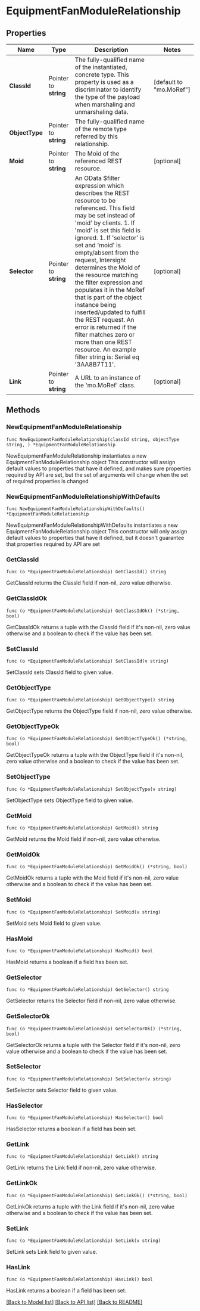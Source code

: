 # EquipmentFanModuleRelationship

## Properties

Name | Type | Description | Notes
------------ | ------------- | ------------- | -------------
**ClassId** | Pointer to **string** | The fully-qualified name of the instantiated, concrete type. This property is used as a discriminator to identify the type of the payload when marshaling and unmarshaling data. | [default to "mo.MoRef"]
**ObjectType** | Pointer to **string** | The fully-qualified name of the remote type referred by this relationship. | 
**Moid** | Pointer to **string** | The Moid of the referenced REST resource. | [optional] 
**Selector** | Pointer to **string** | An OData $filter expression which describes the REST resource to be referenced. This field may be set instead of &#39;moid&#39; by clients. 1. If &#39;moid&#39; is set this field is ignored. 1. If &#39;selector&#39; is set and &#39;moid&#39; is empty/absent from the request, Intersight determines the Moid of the resource matching the filter expression and populates it in the MoRef that is part of the object instance being inserted/updated to fulfill the REST request. An error is returned if the filter matches zero or more than one REST resource. An example filter string is: Serial eq &#39;3AA8B7T11&#39;. | [optional] 
**Link** | Pointer to **string** | A URL to an instance of the &#39;mo.MoRef&#39; class. | [optional] 

## Methods

### NewEquipmentFanModuleRelationship

`func NewEquipmentFanModuleRelationship(classId string, objectType string, ) *EquipmentFanModuleRelationship`

NewEquipmentFanModuleRelationship instantiates a new EquipmentFanModuleRelationship object
This constructor will assign default values to properties that have it defined,
and makes sure properties required by API are set, but the set of arguments
will change when the set of required properties is changed

### NewEquipmentFanModuleRelationshipWithDefaults

`func NewEquipmentFanModuleRelationshipWithDefaults() *EquipmentFanModuleRelationship`

NewEquipmentFanModuleRelationshipWithDefaults instantiates a new EquipmentFanModuleRelationship object
This constructor will only assign default values to properties that have it defined,
but it doesn't guarantee that properties required by API are set

### GetClassId

`func (o *EquipmentFanModuleRelationship) GetClassId() string`

GetClassId returns the ClassId field if non-nil, zero value otherwise.

### GetClassIdOk

`func (o *EquipmentFanModuleRelationship) GetClassIdOk() (*string, bool)`

GetClassIdOk returns a tuple with the ClassId field if it's non-nil, zero value otherwise
and a boolean to check if the value has been set.

### SetClassId

`func (o *EquipmentFanModuleRelationship) SetClassId(v string)`

SetClassId sets ClassId field to given value.


### GetObjectType

`func (o *EquipmentFanModuleRelationship) GetObjectType() string`

GetObjectType returns the ObjectType field if non-nil, zero value otherwise.

### GetObjectTypeOk

`func (o *EquipmentFanModuleRelationship) GetObjectTypeOk() (*string, bool)`

GetObjectTypeOk returns a tuple with the ObjectType field if it's non-nil, zero value otherwise
and a boolean to check if the value has been set.

### SetObjectType

`func (o *EquipmentFanModuleRelationship) SetObjectType(v string)`

SetObjectType sets ObjectType field to given value.


### GetMoid

`func (o *EquipmentFanModuleRelationship) GetMoid() string`

GetMoid returns the Moid field if non-nil, zero value otherwise.

### GetMoidOk

`func (o *EquipmentFanModuleRelationship) GetMoidOk() (*string, bool)`

GetMoidOk returns a tuple with the Moid field if it's non-nil, zero value otherwise
and a boolean to check if the value has been set.

### SetMoid

`func (o *EquipmentFanModuleRelationship) SetMoid(v string)`

SetMoid sets Moid field to given value.

### HasMoid

`func (o *EquipmentFanModuleRelationship) HasMoid() bool`

HasMoid returns a boolean if a field has been set.

### GetSelector

`func (o *EquipmentFanModuleRelationship) GetSelector() string`

GetSelector returns the Selector field if non-nil, zero value otherwise.

### GetSelectorOk

`func (o *EquipmentFanModuleRelationship) GetSelectorOk() (*string, bool)`

GetSelectorOk returns a tuple with the Selector field if it's non-nil, zero value otherwise
and a boolean to check if the value has been set.

### SetSelector

`func (o *EquipmentFanModuleRelationship) SetSelector(v string)`

SetSelector sets Selector field to given value.

### HasSelector

`func (o *EquipmentFanModuleRelationship) HasSelector() bool`

HasSelector returns a boolean if a field has been set.

### GetLink

`func (o *EquipmentFanModuleRelationship) GetLink() string`

GetLink returns the Link field if non-nil, zero value otherwise.

### GetLinkOk

`func (o *EquipmentFanModuleRelationship) GetLinkOk() (*string, bool)`

GetLinkOk returns a tuple with the Link field if it's non-nil, zero value otherwise
and a boolean to check if the value has been set.

### SetLink

`func (o *EquipmentFanModuleRelationship) SetLink(v string)`

SetLink sets Link field to given value.

### HasLink

`func (o *EquipmentFanModuleRelationship) HasLink() bool`

HasLink returns a boolean if a field has been set.


[[Back to Model list]](../README.md#documentation-for-models) [[Back to API list]](../README.md#documentation-for-api-endpoints) [[Back to README]](../README.md)


